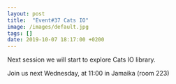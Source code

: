 ```yaml
---
layout: post
title:  "Event#37 Cats IO"
image: /images/default.jpg
tags: []
date: 2019-10-07 18:17:00 +0200
---
```


Next session we will start to explore Cats IO library.[]()

Join us next Wednesday, at 11:00 in Jamaika (room 223)